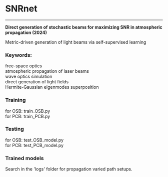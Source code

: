# SNRnet
---
**Direct generation of stochastic beams for maximizing SNR in atmospheric propagation (2024)**  

Metric-driven generation of light beams via self-supervised learning

### Keywords:
free-space optics  
atmospheric propagation of laser beams  
wave optics simulation  
direct generation of light fields  
Hermite-Gaussian eigenmodes superposition  

### Training
for OSB: train_OSB.py  
for PCB: train_PCB.py
### Testing
for OSB: test_OSB_model.py  
for PCB: test_PCB_model.py
### Trained models
Search in the 'logs' folder for propagation varied path setups.
